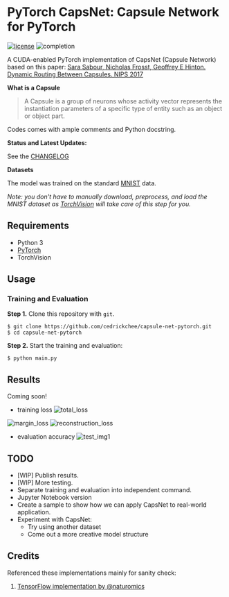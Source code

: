 # PyTorch CapsNet: Capsule Network for PyTorch

[![license](https://img.shields.io/github/license/mashape/apistatus.svg?maxAge=2592000)](https://github.com/cedrickchee/capsule-net-pytorch/blob/master/LICENSE)
![completion](https://img.shields.io/badge/completion%20state-90%25-green.svg?style=plastic)

A CUDA-enabled PyTorch implementation of CapsNet (Capsule Network) based on this paper:
[Sara Sabour, Nicholas Frosst, Geoffrey E Hinton. Dynamic Routing Between Capsules. NIPS 2017](https://arxiv.org/abs/1710.09829)

**What is a Capsule**

> A Capsule is a group of neurons whose activity vector represents the instantiation parameters of a specific type of entity such as an object or object part.

Codes comes with ample comments and Python docstring.

**Status and Latest Updates:**

See the [CHANGELOG](CHANGELOG.md)

**Datasets**

The model was trained on the standard [MNIST](http://yann.lecun.com/exdb/mnist/) data.

*Note: you don't have to manually download, preprocess, and load the MNIST dataset as [TorchVision](https://github.com/pytorch/vision) will take care of this step for you.*

## Requirements
- Python 3
- [PyTorch](http://pytorch.org/)
- TorchVision

## Usage

### Training and Evaluation
**Step 1.**
Clone this repository with ``git``.

```
$ git clone https://github.com/cedrickchee/capsule-net-pytorch.git
$ cd capsule-net-pytorch
```

**Step 2.** 
Start the training and evaluation:
```
$ python main.py
```

## Results
Coming soon!

- training loss
![total_loss](internal/img/training/training_loss.png)

![margin_loss](internal/img/training/margin_loss.png)
![reconstruction_loss](internal/img/training/reconstruction_loss.png)

- evaluation accuracy
![test_img1](internal/img/evaluation/test_000.png)

## TODO
- [WIP] Publish results.
- [WIP] More testing.
- Separate training and evaluation into independent command.
- Jupyter Notebook version
- Create a sample to show how we can apply CapsNet to real-world application.
- Experiment with CapsNet:
    * Try using another dataset
    * Come out a more creative model structure

## Credits

Referenced these implementations mainly for sanity check:
1. [TensorFlow implementation by @naturomics](https://github.com/naturomics/CapsNet-Tensorflow)
